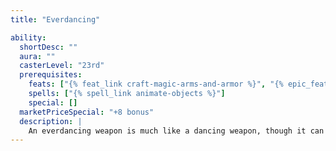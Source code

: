 ```yaml
---
title: "Everdancing"

ability:
  shortDesc: ""
  aura: ""
  casterLevel: "23rd"
  prerequisites:
    feats: ["{% feat_link craft-magic-arms-and-armor %}", "{% epic_feat_link craft-epic-magic-arms-and-armor %}"]
    spells: ["{% spell_link animate-objects %}"]
    special: []
  marketPriceSpecial: "+8 bonus"
  description: |
    An everdancing weapon is much like a dancing weapon, though it can be loosed with a free action and will fight as long as desired. It can move up to 60 feet away from its owner. Its owner can instruct it to move to a different target as a move-equivalent action. If its owner is rendered unconscious or otherwise unable to direct it, it will fight the same opponent as long as that opponent is conscious and within range. The owner of an everdancing weapon can grasp it again as a free action (assuming it is within reach).
---
```

